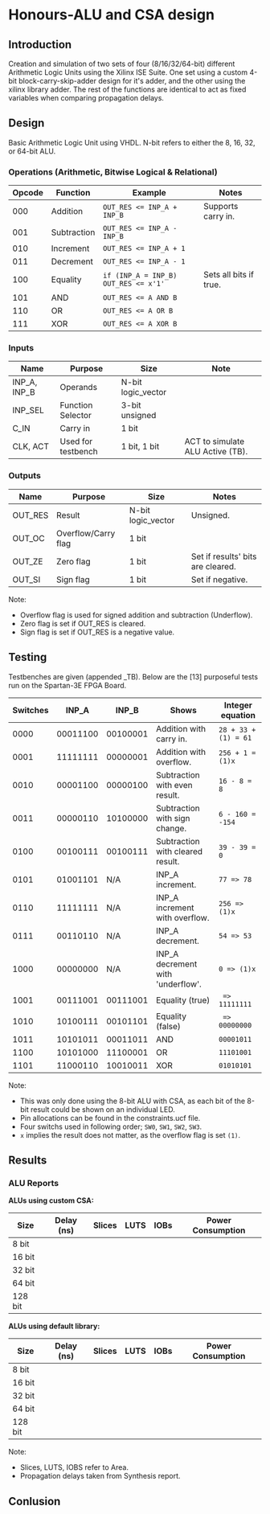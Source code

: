 # Honours-ALU and CSA design

## Introduction

Creation and simulation of two sets of four (8/16/32/64-bit) different Arithmetic Logic Units using the Xilinx ISE Suite. One set using a custom 4-bit block-carry-skip-adder design for it's adder, and the other using the xilinx library adder. The rest of the functions are identical to act as fixed variables when comparing propagation delays. 

## Design

Basic Arithmetic Logic Unit using VHDL. N-bit refers to either the 8, 16, 32, or 64-bit ALU.

### Operations (Arithmetic, Bitwise Logical & Relational)

| Opcode        | Function      | Example                               | Notes                  |
| ------------- | ------------- | ------------------------------------- | ---------------------- |
| 000           | Addition      | `OUT_RES <= INP_A + INP_B`            | Supports carry in.     |
| 001           | Subtraction   | `OUT_RES <= INP_A - INP_B`            |                        |
| 010           | Increment     | `OUT_RES <= INP_A + 1`                |                        |
| 011           | Decrement     | `OUT_RES <= INP_A - 1`                |                        |
| 100           | Equality      | `if (INP_A = INP_B) OUT_RES <= x'1'`  | Sets all bits if true. |
| 101           | AND           | `OUT_RES <= A AND B`                  |                        |
| 110           | OR            | `OUT_RES <= A OR B`                   |                        |
| 111           | XOR           | `OUT_RES <= A XOR B`                  |                        |

### Inputs

| Name          | Purpose            | Size               | Note                             |
| ------------- | ------------------ | ------------------ | -------------------------------- |
| INP_A, INP_B  | Operands           | N-bit logic_vector |                                  |
| INP_SEL       | Function Selector  | 3-bit unsigned     |                                  |
| C_IN          | Carry in           | 1 bit              |                                  |
| CLK, ACT      | Used for testbench | 1 bit, 1 bit       | ACT to simulate ALU Active (TB). | 

### Outputs

| Name    | Purpose             | Size                | Notes                             |
| ------- | ------------------- | ------------------- | --------------------------------- |
| OUT_RES | Result              | N-bit logic_vector  | Unsigned.                         |
| OUT_OC  | Overflow/Carry flag | 1 bit               |                                   |
| OUT_ZE  | Zero flag           | 1 bit               | Set if results' bits are cleared. |
| OUT_SI  | Sign flag           | 1 bit               | Set if negative.                  |

Note: 
* Overflow flag is used for signed addition and subtraction (Underflow).
* Zero flag is set if OUT_RES is cleared.
* Sign flag is set if OUT_RES is a negative value.

## Testing

Testbenches are given (appended _TB). Below are the [13] purposeful tests run on the Spartan-3E FPGA Board.

| Switches | INP_A    | INP_B    | Shows                             | Integer equation     |
| -------- | -------- | -------- | --------------------------------- | -------------------- |
| 0000     | 00011100 | 00100001 | Addition with carry in.           | `28 + 33 + (1) = 61` |
| 0001     | 11111111 | 00000001 | Addition with overflow.           | `256 + 1 = (1)x`     |
| 0010     | 00001100 | 00000100 | Subtraction with even result.     | `16 - 8 = 8`         |
| 0011     | 00000110 | 10100000 | Subtraction with sign change.     | `6 - 160 = -154`     |
| 0100     | 00100111 | 00100111 | Subtraction with cleared result.  | `39 - 39 = 0`        |
| 0101     | 01001101 | N/A      | INP_A increment.                  | `77 => 78`           |
| 0110     | 11111111 | N/A      | INP_A increment with overflow.    | `256 => (1)x`        |
| 0111     | 00110110 | N/A      | INP_A decrement.                  | `54 => 53`           |
| 1000     | 00000000 | N/A      | INP_A decrement with 'underflow'. | `0 => (1)x`          |
| 1001     | 00111001 | 00111001 | Equality (true)                   | ` => 11111111`       |
| 1010     | 10100111 | 00101101 | Equality (false)                  | ` => 00000000`       |
| 1011     | 10101011 | 00011011 | AND                               | `00001011`           |
| 1100     | 10101000 | 11100001 | OR                                | `11101001`           |
| 1101     | 11000110 | 10010011 | XOR                               | `01010101`           |

Note: 
* This was only done using the 8-bit ALU with CSA, as each bit of the 8-bit result could be shown on an individual LED.
* Pin allocations can be found in the constraints.ucf file.
* Four switchs used in following order; `SW0`, `SW1`, `SW2`, `SW3`.
* `x` implies the result does not matter, as the overflow flag is set `(1)`.

## Results

### ALU Reports

**ALUs using custom CSA:**

| Size    | Delay (ns) | Slices | LUTS | IOBs | Power Consumption |
| ------- | ---------- | ------ | ---- | ---- | ----------------- |
| 8 bit   |            |        |      |      |                   |
| 16 bit  |            |        |      |      |                   |
| 32 bit  |            |        |      |      |                   |
| 64 bit  |            |        |      |      |                   |
| 128 bit |            |        |      |      |                   |

**ALUs using default library:**

| Size    | Delay (ns) | Slices | LUTS | IOBs | Power Consumption |
| ------- | ---------- | ------ | ---- | ---- | ----------------- |
| 8 bit   |            |        |      |      |                   |
| 16 bit  |            |        |      |      |                   |
| 32 bit  |            |        |      |      |                   |
| 64 bit  |            |        |      |      |                   |
| 128 bit |            |        |      |      |                   |

Note: 
* Slices, LUTS, IOBS refer to Area.
* Propagation delays taken from Synthesis report.

## Conlusion


